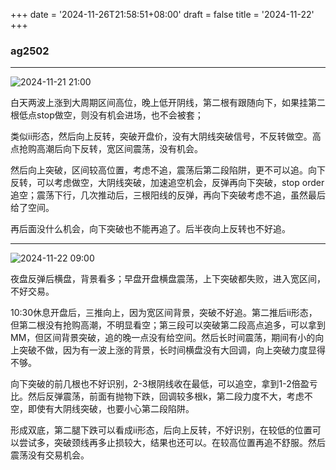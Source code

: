 +++
date = '2024-11-26T21:58:51+08:00'
draft = false
title = '2024-11-22'
+++

### ag2502

---

![2024-11-21 21:00](/img/2024-11-23-01-33-21.png)

白天两波上涨到大周期区间高位，晚上低开阴线，第二根有跟随向下，如果挂第二根低点stop做空，则没有机会进场，也不会被套；

类似ii形态，然后向上反转，突破开盘价，没有大阴线突破信号，不反转做空。高点抢购高潮后向下反转，宽区间震荡，没有机会。

然后向上突破，区间较高位置，考虑不追，震荡后第二段陷阱，更不可以追。向下反转，可以考虑做空，大阴线突破，加速追空机会，反弹再向下突破，stop order 追空；震荡下行，几次推动后，三根阳线的反弹，再向下突破考虑不追，虽然最后给了空间。

再后面没什么机会，向下突破也不能再追了。后半夜向上反转也不好追。

---

![2024-11-22 09:00](/img/2024-11-23-01-58-14.png)

夜盘反弹后横盘，背景看多；早盘开盘横盘震荡，上下突破都失败，进入宽区间，不好交易。

10:30休息开盘后，三推向上，因为宽区间背景，突破不好追。第二推后ii形态，但第二根没有抢购高潮，不明显看空；第三段可以突破第二段高点追多，可以拿到MM，但区间背景突破，追的晚一点没有给空间。然后长时间震荡，期间有小的向上突破不做，因为有一波上涨的背景，长时间横盘没有大回调，向上突破力度显得不够。

向下突破的前几根也不好识别，2-3根阴线收在最低，可以追空，拿到1-2倍盈亏比。然后反弹震荡，前面有抛物下跌，回调较多根k，第二段力度不大，考虑不空，即使有大阴线突破，也要小心第二段陷阱。

形成双底，第二腿下跌可以看成ii形态，后向上反转，不好识别，在较低的位置可以尝试多，突破颈线再多止损较大，结果也还可以。在较高位置再追不舒服。然后震荡没有交易机会。
